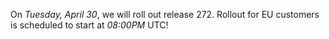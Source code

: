 On *Tuesday, April 30*, we will roll out release 272.
Rollout for EU customers is scheduled to start at *08:00PM* UTC!


